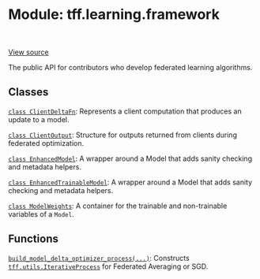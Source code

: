 <div itemscope itemtype="http://developers.google.com/ReferenceObject">
<meta itemprop="name" content="tff.learning.framework" />
<meta itemprop="path" content="Stable" />
</div>

# Module: tff.learning.framework

<table class="tfo-notebook-buttons tfo-api" align="left">
</table>

<a target="_blank" href="http://github.com/tensorflow/federated/tree/master/tensorflow_federated/python/learning/framework/__init__.py">View
source</a>

The public API for contributors who develop federated learning algorithms.

<!-- Placeholder for "Used in" -->

## Classes

[`class ClientDeltaFn`](../../tff/learning/framework/ClientDeltaFn.md):
Represents a client computation that produces an update to a model.

[`class ClientOutput`](../../tff/learning/framework/ClientOutput.md): Structure
for outputs returned from clients during federated optimization.

[`class EnhancedModel`](../../tff/learning/framework/EnhancedModel.md): A
wrapper around a Model that adds sanity checking and metadata helpers.

[`class EnhancedTrainableModel`](../../tff/learning/framework/EnhancedTrainableModel.md):
A wrapper around a Model that adds sanity checking and metadata helpers.

[`class ModelWeights`](../../tff/learning/framework/ModelWeights.md): A
container for the trainable and non-trainable variables of a `Model`.

## Functions

[`build_model_delta_optimizer_process(...)`](../../tff/learning/framework/build_model_delta_optimizer_process.md):
Constructs
<a href="../../tff/utils/IterativeProcess.md"><code>tff.utils.IterativeProcess</code></a>
for Federated Averaging or SGD.

